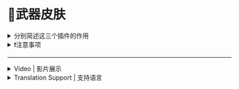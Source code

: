 # 📌武器皮肤

<details><summary>分别简述这三个插件的作用</summary>

<details><summary>l4d2_wskin_menu.smx</summary>

原作 [alliedmods](https://forums.alliedmods.net/showthread.php?t=327611)
	
> 修改translations文件名称为 l4d2_wskin_menu.phrases.txt

> 修改提示文案

> 修改插件名称为 l4d2_wskin_menu.smx

<details><summary>Command | 指令</summary>

|指令|功能|权限|
|-|-|-|
|`!wskin`|打开武器皮肤菜单|Console|
</details>

<details><summary>图示</summary>

menu菜单展示
![l4d2_wskin_menu.smx](imgs/02.png)<br>
![l4d2_wskin_menu.smx](imgs/03.png)

<br>

官方武器皮肤
![l4d2_wskin_rng.smx](https://forums.alliedmods.net/image-proxy/2e2476c28fe3e99efeac12b80cafccbd35001103/68747470733a2f2f692e696d6775722e636f6d2f3838474c7148712e6a7067)

测试三方武器皮肤
![l4d2_wskin_rng.smx](imgs/01.png)
</details>

---

</details>

<details><summary>l4d2_wskin_switch.smx</summary>

原作 [alliedmods](https://forums.alliedmods.net/showthread.php?t=328478)

- 当地上的武器和手里的武器皮肤不一致时, 按E可切换

---

</details>

<details><summary>l4d2_wskin_rng.smx</summary>

原作 [alliedmods](https://forums.alliedmods.net/showthread.php?t=327609)

- 给官方武器随机皮肤, 同时可以给部分支持 RNG 的 Mod 切换皮肤
- 随机皮只能从掉落或者刷新在地上的武器获得
- 插件刷出的武器也可以随机皮

<details><summary>Command | 指令</summary>

|指令|功能|权限|
|-|-|-|
|`!wskin_rng`|实时随机打乱武器皮肤(需要管理员z标志)|Admin|
|`!print_cvars_l4d2_wskin_rng`|将插件相关的 cvars 及其各自的值打印到控制台(需要管理员z标志)|Admin|
</details>
</details>

---

</details>

<details><summary>❗注意事项</summary>

皮肤的改变是通过改变武器 "m_nSkin" netprop 值来实现的

对于生成器实体,"m_nWeaponSkin"也更改为相同的值

如果默认情况下地图更改了武器的外观, 则此插件不会阻止它

当武器已经装备(激活)时, 我必须将皮肤也应用到"m_hViewModel"netprop, 否则皮肤更改会有一些延迟

并非所有武器都有新皮肤, 有些武器与原来的皮肤没有太大区别

目前支持的武器有:

- 近战:撬棍, 板球棒
- 手枪:马格南
- 冲锋枪:Uzi, Smg
- 霰弹枪:木喷, 铁喷, 连喷
- 煤气罐

这些武器有 2 款新皮肤:马格南; M16; AK47, 其他就1把

11 种武器共有 14 种新皮肤

煤气罐皮肤不受此插件的影响

截至 2020 年 9 月 29 日, 已没有更多皮肤可用

对于使用插件更改武器外观的客户端, 该插件可能无法正常工作

启用煤气罐 RNG 皮肤可能会导致一些插件出现故障, 这些插件会检查皮肤以检测是否是清理皮肤

不知道和金撬棍(Golden Crowbar)成就有没有冲突
</details>

---
<details><summary>Video | 影片展示</summary>

[Youtube](https://youtu.be/w_CrGjsEg7I)

> 视频来自: Lucarbuncle
</details>

<details><summary>Translation Support | 支持语言</summary>

```
en
es
hu
pt
pt_pru
ua
chi
zho
```
<details><summary>Apply to | 适用于</summary>

```php
L4D2 Only
```
</details>